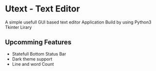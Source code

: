 # Utext - Text Editor
A simple usefull GUI based text editor Application
Build by using Python3 Tkinter Lirary

## Upcomming Features 
- Statefull Bottom Status Bar
- Dark theme support
- Line and word Count
